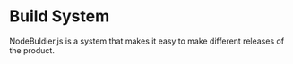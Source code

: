 # Build System
NodeBuldier.js is a system that makes it easy to make different releases of the product. 
<!--stackedit_data:
eyJoaXN0b3J5IjpbLTEwMTEwNDgyNThdfQ==
-->